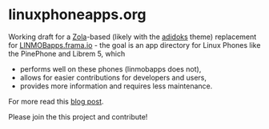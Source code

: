# linuxphoneapps.org

Working draft for a [Zola](https://getzola.org)-based (likely with the [adidoks](https://www.getzola.org/themes/adidoks/) theme) replacement for [LINMOBapps.frama.io](https://linmobapps.frama.io) - the goal is an app directory for Linux Phones like the PinePhone and Librem 5, which 
* performs well on these phones (linmobapps does not),
* allows for easier contributions for developers and users,
* provides more information and requires less maintenance.

For more read this [blog post](https://linmob.net/linmobapps-additions-changes-march-april-2021/#the-future-linuxphoneapps-org).

Please join the this project and contribute!
